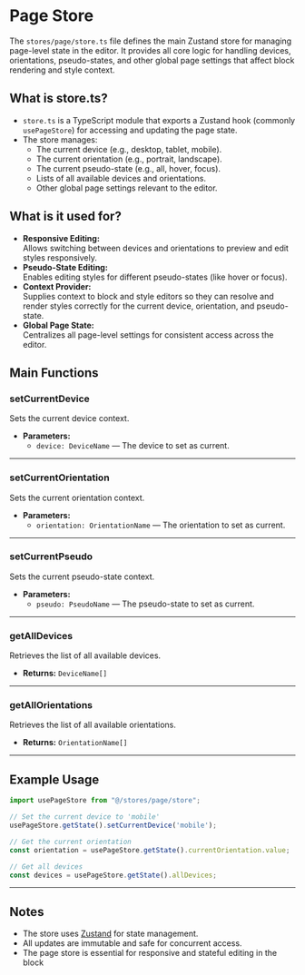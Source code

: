 # Page Store

The `stores/page/store.ts` file defines the main Zustand store for managing page-level state in the editor. It provides all core logic for handling devices, orientations, pseudo-states, and other global page settings that affect block rendering and style context.

## What is store.ts?

- `store.ts` is a TypeScript module that exports a Zustand hook (commonly `usePageStore`) for accessing and updating the page state.
- The store manages:
  - The current device (e.g., desktop, tablet, mobile).
  - The current orientation (e.g., portrait, landscape).
  - The current pseudo-state (e.g., all, hover, focus).
  - Lists of all available devices and orientations.
  - Other global page settings relevant to the editor.

## What is it used for?

- **Responsive Editing:**  
  Allows switching between devices and orientations to preview and edit styles responsively.
- **Pseudo-State Editing:**  
  Enables editing styles for different pseudo-states (like hover or focus).
- **Context Provider:**  
  Supplies context to block and style editors so they can resolve and render styles correctly for the current device, orientation, and pseudo-state.
- **Global Page State:**  
  Centralizes all page-level settings for consistent access across the editor.

## Main Functions

### setCurrentDevice
Sets the current device context.

- **Parameters:**
  - `device: DeviceName` — The device to set as current.

---

### setCurrentOrientation
Sets the current orientation context.

- **Parameters:**
  - `orientation: OrientationName` — The orientation to set as current.

---

### setCurrentPseudo
Sets the current pseudo-state context.

- **Parameters:**
  - `pseudo: PseudoName` — The pseudo-state to set as current.

---

### getAllDevices
Retrieves the list of all available devices.

- **Returns:** `DeviceName[]`

---

### getAllOrientations
Retrieves the list of all available orientations.

- **Returns:** `OrientationName[]`

---

## Example Usage

```ts
import usePageStore from "@/stores/page/store";

// Set the current device to 'mobile'
usePageStore.getState().setCurrentDevice('mobile');

// Get the current orientation
const orientation = usePageStore.getState().currentOrientation.value;

// Get all devices
const devices = usePageStore.getState().allDevices;
```

---

## Notes

- The store uses [Zustand](https://zustand-demo.pmnd.rs/) for state management.
- All updates are immutable and safe for concurrent access.
- The page store is essential for responsive and stateful editing in the block